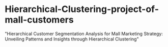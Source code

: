 # Hierarchical-Clustering-project-of-mall-customers
"Hierarchical Customer Segmentation Analysis for Mall Marketing Strategy: Unveiling Patterns and Insights through Hierarchical Clustering"
